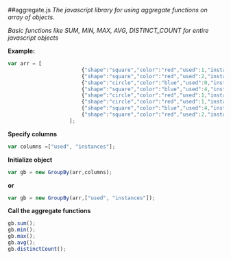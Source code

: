 ﻿##aggregate.js
*The javascript library for using aggregate functions on array of objects.*

*Basic functions like SUM, MIN, MAX, AVG, DISTINCT_COUNT for entire javascript objects*


**Example:**
```Javascript
var arr = [
                        {"shape":"square","color":"red","used":1,"instances":1},
                        {"shape":"square","color":"red","used":2,"instances":1},
                        {"shape":"circle","color":"blue","used":0,"instances":0},
                        {"shape":"square","color":"blue","used":4,"instances":4},
                        {"shape":"circle","color":"red","used":1,"instances":1},
                        {"shape":"circle","color":"red","used":1,"instances":0},
                        {"shape":"square","color":"blue","used":4,"instances":5},
                        {"shape":"square","color":"red","used":2,"instances":1}
                    ];

```
**Specify columns**
```Javascript
var columns =["used", "instances"];
```

**Initialize object**
```Javascript
var gb = new GroupBy(arr,columns);
```
**or**
```Javascript
var gb = new GroupBy(arr,["used", "instances"]);
```
**Call the aggregate functions**
```Javascript
gb.sum();
gb.min();
gb.max();
gb.avg();
gb.distinctCount();
```